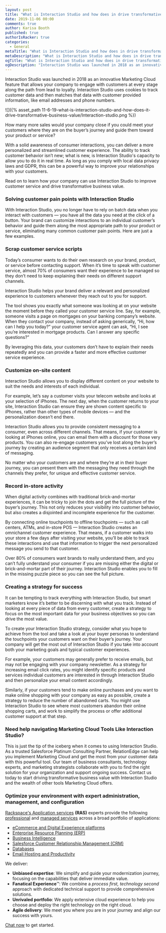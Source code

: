 ```yaml
---
layout: post
title: "What is Interaction Studio and how does in drive transformative business value?"
date: 2019-11-06 00:00
comments: true
author: Karisa Booth
published: true
authorIsRacker: true
categories:
  - General
metaTitle: "What is Interaction Studio and how does in drive transformative business value?"
metaDescription: "What is Interaction Studio and how does in drive transformative business value?"
ogTitle: "What is Interaction Studio and how does in drive transformative business value?"
ogDescription: "Interaction Studio was launched in 2018 as an innovative Marketing Cloud feature that allows your company to engage with customers at every stage along the path from lead to loyalty."
---
```


Interaction Studio was launched in 2018 as an innovative Marketing Cloud feature that allows your company to engage with customers at every stage along the path from lead to loyalty. Interaction Studio uses cookies to track customer data and then matches that data with customer provided information, like email addresses and phone numbers.  

<!-- more -->

![]({% asset_path 11-6-19-what-is-interaction-studio-and-how-does-it-drive-transformative-business-value/Interaction-studio.png %})

How many more sales would your company close if you could meet your customers where they are on the buyer’s journey and guide them toward your product or service?

With a solid awareness of consumer interactions, you can deliver a more personalized and streamlined customer experience. The ability to track customer behavior isn’t new; what is new, is Interaction Studio's capacity to allow you to do it in real time. As long as you comply with local data privacy laws and GDPR, this can be a powerful way to improve your relationships with your customers.

Read on to learn how your company can use Interaction Studio to improve customer service and drive transformative business value.

### Solving customer pain points with Interaction Studio

With Interaction Studio, you no longer have to rely on batch data when you interact with customers — you have all the data you need at the click of a button. Your brand can customize interactions to an individual customer’s behavior and guide them along the most appropriate path to your product or service, eliminating many common customer pain points. Here are just a few examples.

### Scrap customer service scripts

Today’s consumer wants to do their own research on your brand, product, or service before contacting support. When it’s time to speak with customer service, almost 70% of consumers want their experience to be managed so they don’t need to keep explaining their needs on different support channels.

Interaction Studio helps your brand deliver a relevant and personalized experience to customers whenever they reach out to you for support.

The tool shows you exactly what someone was looking at on your website the moment before they called your customer service line. Say, for example, someone visits a page on mortgages on your banking company’s website. When they contact your company, instead of asking generically, “Hi, how can I help you today?” your customer service agent can ask, “Hi, I see you’re interested in mortgage products. Can I answer any specific questions?”

By leveraging this data, your customers don’t have to explain their needs repeatedly and you can provide a faster and more effective customer service experience. 

### Customize on-site content

Interaction Studio allows you to display different content on your website to suit the needs and interests of each individual.

For example, let’s say a customer visits your telecom website and looks at your selection of iPhones. The next day, when the customer returns to your site, Interaction Studio can ensure they are shown content specific to iPhones, rather than other types of mobile devices — and the personalization doesn’t end there.

Interaction Studio allows you to provide consistent messaging to a consumer, even across different channels. That means, if your customer is looking at iPhones online, you can email them with a discount for those very products. You can also re-engage customers you’ve lost along the buyer’s journey by creating an audience segment that only receives a certain kind of messaging.

No matter who your customers are and where they’re at in their buyer journey, you can present them with the messaging they need through the channels they prefer, for unique and effective customer service.

### Record in-store activity

When digital activity combines with traditional brick-and-mortar experiences, it can be tricky to join the dots and get the full picture of the buyer’s journey. This not only reduces your visibility into customer behavior, but also creates a disjointed and incomplete experience for the customer.

By connecting online touchpoints to offline touchpoints — such as call centers, ATMs, and in-store POS — Interaction Studio creates an omnichannel customer experience. That means, if a customer walks into your store a few days after visiting your website, you’ll be able to track these interactions and use that information to trigger the next personalized message you send to that customer.

Over 80% of consumers want brands to really understand them, and you can’t fully understand your consumer if you are missing either the digital or brick-and-mortar part of their journey. Interaction Studio enables you to fill in the missing puzzle piece so you can see the full picture.

### Creating a strategy for success

It can be tempting to track everything with Interaction Studio, but smart marketers know it’s better to be discerning with what you track. Instead of looking at every piece of data from every customer, create a strategy to focus on the most important data for your business objectives so you can drive the most value.

To create your Interaction Studio strategy, consider what you hope to achieve from the tool and take a look at your buyer personas to understand the touchpoints your customers want on their buyer’s journey. Your company will get the most out of Interaction Studio if you take into account both your marketing goals and typical customer experiences.

For example, your customers may generally prefer to receive emails, but may not be engaging with your company newsletter. As a strategy for increasing email click rates, you might identify specific products and services individual customers are interested in through Interaction Studio and then personalize your email content accordingly.

Similarly, if your customers tend to make online purchases and you want to make online shopping with your company as easy as possible, create a strategy to reduce the number of abandoned carts. You might use Interaction Studio to see where most customers abandon their online shopping carts, and work to simplify the process or offer additional customer support at that step.

### Need help navigating Marketing Cloud Tools Like Interaction Studio?

This is just the tip of the iceberg when it comes to using Interaction Studio. As a trusted Salesforce Platinum Consulting Partner, RelationEdge can help you implement Marketing Cloud and get the most from your customer data with this powerful tool. Our team of business consultants, technology experts, and marketing strategists collaborate with you to find the right solution for your organization and support ongoing success. Contact us today to start driving transformative business value with Interaction Studio and the wealth of other tools Marketing Cloud offers.


### Optimize your environment with expert administration, management, and configuration

[Rackspace's Application services](https://www.rackspace.com/application-management/managed-services)
**(RAS)** experts provide the following [professional](https://www.rackspace.com/application-management/professional-services)
and
[managed services](https://www.rackspace.com/application-management/managed-services) across
a broad portfolio of applications:

- [eCommerce and Digital Experience platforms](https://www.rackspace.com/ecommerce-digital-experience)
- [Enterprise Resource Planning (ERP)](https://www.rackspace.com/erp)
- [Business Intelligence](https://www.rackspace.com/business-intelligence)
- [Salesforce Customer Relationship Management (CRM)](https://www.rackspace.com/salesforce-managed-services)
- [Databases](https://www.rackspace.com/dba-services)
- [Email Hosting and Productivity](https://www.rackspace.com/email-hosting)

We deliver:

- **Unbiased expertise**: We simplify and guide your modernization journey,
focusing on the capabilities that deliver immediate value.
- **Fanatical Experience**&trade;: We combine a *process first, technology second*
approach with dedicated technical support to provide comprehensive solutions.
- **Unrivaled portfolio**: We apply extensive cloud experience to help you
choose and deploy the right technology on the right cloud.
- **Agile delivery**: We meet you where you are in your journey and align
our success with yours.

[Chat now](https://www.rackspace.com/#chat) to get started.
